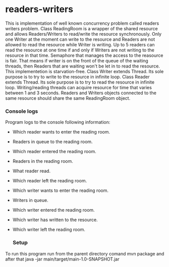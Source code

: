 # readers-writers

This is implementation of well known concurrency problem called readers writers problem. Class ReadingRoom is a wrapper of the shared resource and allows Readers/Writers to read/write the resource synchronously. Only one Writer at the moment can write to the resource and Readers are not allowed to read the resource while Writer is writing. Up to 5 readers can read the resource at one time if and only if Writers are not writing to the resource in that time. Semaphore that manages the access to the reasource is fair. That means if writer is on the front of the queue of the waiting threads, then Readers that are waiting won't be let in to read the resource. This implementetion is starvation-free. Class Writer extends Thread. Its sole purpose is to try to write to the resource in infinite loop. Class Reader extends Thread. Its sole purpose is to try to read the resource in infinite loop. Writing/reading threads can acquire resource for time that varies between 1 and 3 seconds. Readers and Writers objects connected to the same resource should share the same ReadingRoom object.

### Console logs

Program logs to the console following information:
* Which reader wants to enter the reading room.
* Readers in queue to the reading room.
* Which reader entered the reading room.
* Readers in the reading room.
* What reader read.
* Which reader left the reading room.
* Which writer wants to enter the reading room.
* Writers in queue.
* Which writer entered the reading room.
* Which writer has written to the resource.
* Which writer left the reading room.
  
  ### Setup

To run this program run from the parent directory comand mvn package and after that java -jar main/target/main-1.0-SNAPSHOT.jar 

